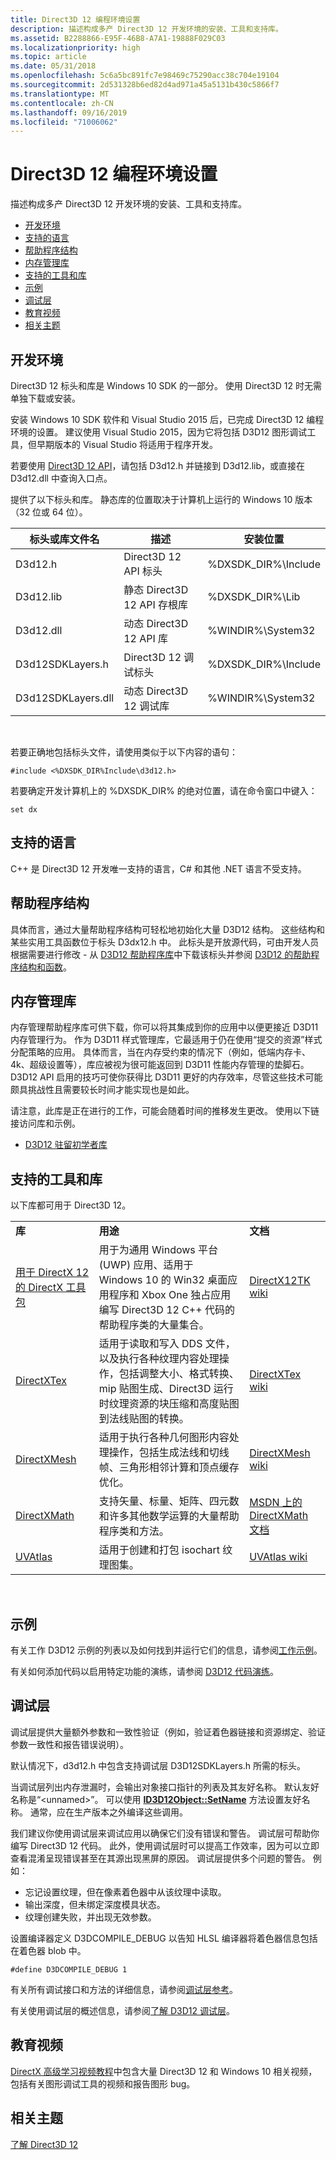 ```yaml
---
title: Direct3D 12 编程环境设置
description: 描述构成多产 Direct3D 12 开发环境的安装、工具和支持库。
ms.assetid: B2288866-E95F-46B8-A7A1-19888F029C03
ms.localizationpriority: high
ms.topic: article
ms.date: 05/31/2018
ms.openlocfilehash: 5c6a5bc891fc7e98469c75290acc38c704e19104
ms.sourcegitcommit: 2d531328b6ed82d4ad971a45a5131b430c5866f7
ms.translationtype: MT
ms.contentlocale: zh-CN
ms.lasthandoff: 09/16/2019
ms.locfileid: "71006062"
---
```

# <a name="direct3d-12-programming-environment-setup"></a>Direct3D 12 编程环境设置

描述构成多产 Direct3D 12 开发环境的安装、工具和支持库。

-   [开发环境](#development-environment)
-   [支持的语言](#supported-languages)
-   [帮助程序结构](#helper-structures)
-   [内存管理库](#memory-management-library)
-   [支持的工具和库](#supported-tools-and-libraries)
-   [示例](#samples)
-   [调试层](#debug-layer)
-   [教育视频](#educational-videos)
-   [相关主题](#related-topics)

## <a name="development-environment"></a>开发环境

Direct3D 12 标头和库是 Windows 10 SDK 的一部分。 使用 Direct3D 12 时无需单独下载或安装。

安装 Windows 10 SDK 软件和 Visual Studio 2015 后，已完成 Direct3D 12 编程环境的设置。 建议使用 Visual Studio 2015，因为它将包括 D3D12 图形调试工具，但早期版本的 Visual Studio 将适用于程序开发。

若要使用 [Direct3D 12 API](direct3d-12-reference.md)，请包括 D3d12.h 并链接到 D3d12.lib，或直接在 D3d12.dll 中查询入口点。

提供了以下标头和库。 静态库的位置取决于计算机上运行的 Windows 10 版本（32 位或 64 位）。



| 标头或库文件名 | 描述                         | 安装位置      |
|-----------------------------|-------------------------------------|-----------------------|
| D3d12.h                     | Direct3D 12 API 标头              | %DXSDK\_DIR%\\Include |
| D3d12.lib                   | 静态 Direct3D 12 API 存根库 | %DXSDK\_DIR%\\Lib     |
| D3d12.dll                   | 动态 Direct3D 12 API 库     | %WINDIR%\\System32    |
| D3d12SDKLayers.h            | Direct3D 12 调试标头            | %DXSDK\_DIR%\\Include |
| D3d12SDKLayers.dll          | 动态 Direct3D 12 调试库   | %WINDIR%\\System32    |



 

若要正确地包括标头文件，请使用类似于以下内容的语句：

`#include <%DXSDK_DIR%Include\d3d12.h>`

若要确定开发计算机上的 %DXSDK\_DIR% 的绝对位置，请在命令窗口中键入：

`set dx`

## <a name="supported-languages"></a>支持的语言

C++ 是 Direct3D 12 开发唯一支持的语言，C# 和其他 .NET 语言不受支持。

## <a name="helper-structures"></a>帮助程序结构

具体而言，通过大量帮助程序结构可轻松地初始化大量 D3D12 结构。 这些结构和某些实用工具函数位于标头 D3dx12.h 中。 此标头是开放源代码，可由开发人员根据需要进行修改 - 从 [D3D12 帮助程序库](https://github.com/Microsoft/DirectX-Graphics-Samples/tree/master/Libraries/D3DX12)中下载该标头并参阅 [D3D12 的帮助程序结构和函数](helper-structures-and-functions-for-d3d12.md)。

## <a name="memory-management-library"></a>内存管理库

内存管理帮助程序库可供下载，你可以将其集成到你的应用中以便更接近 D3D11 内存管理行为。 作为 D3D11 样式管理库，它最适用于仍在使用“提交的资源”样式分配策略的应用。 具体而言，当在内存受约束的情况下（例如，低端内存卡、4k、超级设置等），库应被视为很可能返回到 D3D11 性能内存管理的垫脚石。 D3D12 API 启用的技巧可使你获得比 D3D11 更好的内存效率，尽管这些技术可能颇具挑战性且需要较长时间才能实现也是如此。

请注意，此库是正在进行的工作，可能会随着时间的推移发生更改。 使用以下链接访问库和示例。

-   [D3D12 驻留初学者库](https://github.com/Microsoft/DirectX-Graphics-Samples/tree/master/Libraries)

## <a name="supported-tools-and-libraries"></a>支持的工具和库

以下库都可用于 Direct3D 12。



|                                                                                  |                                                                                                                                                                                                                                                                        |                                                                                                            |
|----------------------------------------------------------------------------------|------------------------------------------------------------------------------------------------------------------------------------------------------------------------------------------------------------------------------------------------------------------------|------------------------------------------------------------------------------------------------------------|
| **库**                                                                      | **用途**                                                                                                                                                                                                                                                            | **文档**                                                                                          |
| [用于 DirectX 12 的 DirectX 工具包](https://go.microsoft.com/fwlink/?LinkID=615561) | 用于为通用 Windows 平台 (UWP) 应用、适用于 Windows 10 的 Win32 桌面应用程序和 Xbox One 独占应用编写 Direct3D 12 C++ 代码的帮助程序类的大量集合。                                                                         | [DirectX12TK wiki](https://github.com/Microsoft/DirectXTK12/wiki)                                          |
| [DirectXTex](https://go.microsoft.com/fwlink/?LinkId=248926)                      | 适用于读取和写入 DDS 文件，以及执行各种纹理内容处理操作，包括调整大小、格式转换、mip 贴图生成、Direct3D 运行时纹理资源的块压缩和高度贴图到法线贴图的转换。 | [DirectXTex wiki](https://github.com/Microsoft/DirectXTex/wiki)                                            |
| [DirectXMesh](https://go.microsoft.com/fwlink/p/?linkid=324981)                   | 适用于执行各种几何图形内容处理操作，包括生成法线和切线帧、三角形相邻计算和顶点缓存优化。                                                                                | [DirectXMesh wiki](https://github.com/Microsoft/DirectXMesh/wiki)                                          |
| [DirectXMath](https://go.microsoft.com/fwlink/?LinkID=615560)                     | 支持矢量、标量、矩阵、四元数和许多其他数学运算的大量帮助程序类和方法。                                                                                                                               | [MSDN 上的 DirectXMath 文档](https://docs.microsoft.com/windows/desktop/dxmath/ovw-xnamath-progguide) |
| [UVAtlas](https://go.microsoft.com/fwlink/?LinkID=512686)                         | 适用于创建和打包 isochart 纹理图集。                                                                                                                                                                                                           | [UVAtlas wiki](https://github.com/Microsoft/UVAtlas/wiki)                                                  |



 

## <a name="samples"></a>示例

有关工作 D3D12 示例的列表以及如何找到并运行它们的信息，请参阅[工作示例](working-samples.md)。

有关如何添加代码以启用特定功能的演练，请参阅 [D3D12 代码演练](d3d12-code-walk-throughs.md)。

## <a name="debug-layer"></a>调试层

调试层提供大量额外参数和一致性验证（例如，验证着色器链接和资源绑定、验证参数一致性和报告错误说明）。

默认情况下，d3d12.h 中包含支持调试层 D3D12SDKLayers.h 所需的标头。

当调试层列出内存泄漏时，会输出对象接口指针的列表及其友好名称。 默认友好名称是“&lt;unnamed&gt;”。 可以使用 [**ID3D12Object::SetName**](/windows/desktop/api/d3d12/nf-d3d12-id3d12object-setname) 方法设置友好名称。 通常，应在生产版本之外编译这些调用。

我们建议你使用调试层来调试应用以确保它们没有错误和警告。 调试层可帮助你编写 Direct3D 12 代码。 此外，使用调试层时可以提高工作效率，因为可以立即查看混淆呈现错误甚至在其源出现黑屏的原因。 调试层提供多个问题的警告。 例如：

-   忘记设置纹理，但在像素着色器中从该纹理中读取。
-   输出深度，但未绑定深度模具状态。
-   纹理创建失败，并出现无效参数。

设置编译器定义 D3DCOMPILE\_DEBUG 以告知 HLSL 编译器将着色器信息包括在着色器 blob 中。

``` syntax
#define D3DCOMPILE_DEBUG 1
```

有关所有调试接口和方法的详细信息，请参阅[调试层参考](direct3d-12-sdklayers-reference.md)。

有关使用调试层的概述信息，请参阅[了解 D3D12 调试层](understanding-the-d3d12-debug-layer.md)。

## <a name="educational-videos"></a>教育视频

[DirectX 高级学习视频教程](https://www.youtube.com/channel/UCiaX2B8XiXR70jaN7NK-FpA)中包含大量 Direct3D 12 和 Windows 10 相关视频，包括有关图形调试工具的视频和报告图形 bug。

## <a name="related-topics"></a>相关主题

<dl> <dt>

[了解 Direct3D 12](directx-12-getting-started.md)
</dt> </dl>

 

 




